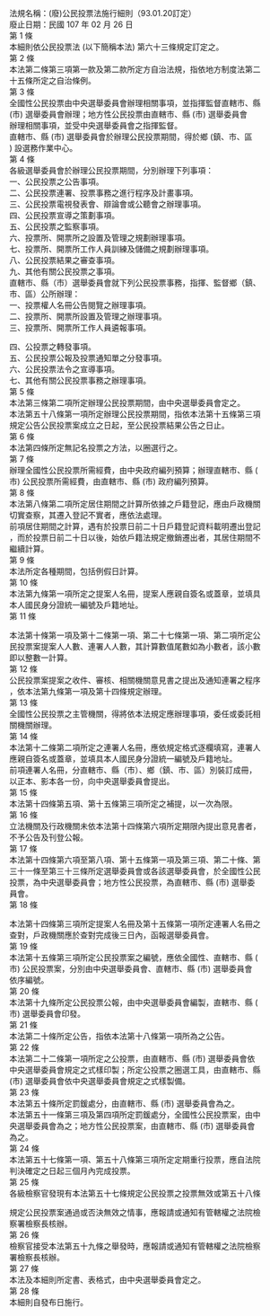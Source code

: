 法規名稱：(廢)公民投票法施行細則（93.01.20訂定）  
廢止日期：民國 107 年 02 月 26 日  
第 1 條  
本細則依公民投票法 (以下簡稱本法) 第六十三條規定訂定之。  
第 2 條  
本法第二條第三項第一款及第二款所定方自治法規，指依地方制度法第二  
十五條所定之自治條例。  
第 3 條  
全國性公民投票由中央選舉委員會辦理相關事項，並指揮監督直轄市、縣  
(市) 選舉委員會辦理；地方性公民投票由直轄市、縣 (市) 選舉委員會  
辦理相關事項，並受中央選舉委員會之指揮監督。  
直轄市、縣 (市) 選舉委員會於辦理公民投票期間，得於鄉 (鎮、市、區  
) 設選務作業中心。  
第 4 條  
各級選舉委員會於辦理公民投票期間，分別辦理下列事項：  
一、公民投票之公告事項。  
二、公民投票連署、投票事務之進行程序及計畫事項。  
三、公民投票電視發表會、辯論會或公聽會之辦理事項。  
四、公民投票宣導之策劃事項。  
五、公民投票之監察事項。  
六、投票所、開票所之設置及管理之規劃辦理事項。  
七、投票所、開票所工作人員訓練及儲備之規劃辦理事項。  
八、公民投票結果之審查事項。  
九、其他有關公民投票之事項。  
直轄市、縣（市）選舉委員會就下列公民投票事務，指揮、監督鄉（鎮、  
市、區）公所辦理：  
一、投票權人名冊公告閱覽之辦理事項。  
二、投票所、開票所設置及管理之辦理事項。  
三、投票所、開票所工作人員遴報事項。  


四、公投票之轉發事項。  
五、公民投票公報及投票通知單之分發事項。  
六、公民投票法令之宣導事項。  
七、其他有關公民投票事務之辦理事項。  
第 5 條  
本法第三條第二項所定辦理公民投票期間，由中央選舉委員會定之。  
本法第五十八條第一項所定辦理公民投票期間，指依本法第十五條第三項  
規定公告公民投票案成立之日起，至公民投票結果公告之日止。  
第 6 條  
本法第四條所定無記名投票之方法，以圈選行之。  
第 7 條  
辦理全國性公民投票所需經費，由中央政府編列預算；辦理直轄市、縣 (  
市) 公民投票所需經費，由直轄市、縣 (市) 政府編列預算。  
第 8 條  
本法第八條第二項所定居住期間之計算所依據之戶籍登記，應由戶政機關  
切實查察，其遷入登記不實者，應依法處理。  
前項居住期間之計算，遇有於投票日前二十日戶籍登記資料載明遷出登記  
，而於投票日前二十日以後，始依戶籍法規定撤銷遷出者，其居住期間不  
繼續計算。  
第 9 條  
本法所定各種期間，包括例假日計算。  
第 10 條  
本法第九條第一項所定之提案人名冊，提案人應親自簽名或蓋章，並填具  
本人國民身分證統一編號及戶籍地址。  
第 11 條  


本法第十條第一項及第十二條第一項、第二十七條第一項、第二項所定公  
民投票案提案人人數、連署人人數，其計算數值尾數如為小數者，該小數  
即以整數一計算。  
第 12 條  
公民投票案提案之收件、審核、相關機關意見書之提出及通知連署之程序  
，依本法第九條第一項及第十四條規定辦理。  
第 13 條  
全國性公民投票之主管機關，得將依本法規定應辦理事項，委任或委託相  
關機關辦理。  
第 14 條  
本法第十二條第二項所定之連署人名冊，應依規定格式逐欄填寫，連署人  
應親自簽名或蓋章，並填具本人國民身分證統一編號及戶籍地址。  
前項連署人名冊，分直轄市、縣（市）、鄉（鎮、市、區）別裝訂成冊，  
以正本、影本各一份，向中央選舉委員會提出。  
第 15 條  
本法第十四條第五項、第十五條第三項所定之補提，以一次為限。  
第 16 條  
立法機關及行政機關未依本法第十四條第六項所定期限內提出意見書者，  
不予公告及刊登公報。  
第 17 條  
本法第十四條第六項至第八項、第十五條第一項及第三項、第二十條、第  
三十一條至第三十三條所定選舉委員會或各該選舉委員會，於全國性公民  
投票，為中央選舉委員會；地方性公民投票，為直轄市、縣 (市) 選舉委  
員會。  
第 18 條  


本法第十四條第三項所定提案人名冊及第十五條第一項所定連署人名冊之  
查對，戶政機關應於查對完成後三日內，函報選舉委員會。  
第 19 條  
本法第十五條第三項所定公民投票案之編號，應依全國性、直轄市、縣 (  
市) 公民投票案，分別由中央選舉委員會、直轄市、縣 (市) 選舉委員會  
依序編號。  
第 20 條  
本法第十九條所定公民投票公報，由中央選舉委員會編製，直轄市、縣 (  
市) 選舉委員會印發。  
第 21 條  
本法第二十條所定公告，指依本法第十八條第一項所為之公告。  
第 22 條  
本法第二十二條第一項所定之公投票，由直轄市、縣 (市) 選舉委員會依  
中央選舉委員會規定之式樣印製；所定公投票之圈選工具，由直轄市、縣  
(市) 選舉委員會依中央選舉委員會規定之式樣製備。  
第 23 條  
本法第五十條所定罰鍰處分，由直轄市、縣 (市) 選舉委員會為之。  
本法第五十一條第三項及第四項所定罰鍰處分，全國性公民投票案，由中  
央選舉委員會為之；地方性公民投票案，由直轄市、縣 (市) 選舉委員會  
為之。  
第 24 條  
本法第五十七條第一項、第五十八條第三項所定定期重行投票，應自法院  
判決確定之日起三個月內完成投票。  
第 25 條  
各級檢察官發現有本法第五十七條規定公民投票之投票無效或第五十八條  


規定公民投票案通過或否決無效之情事，應報請或通知有管轄權之法院檢  
察署檢察長核辦。  
第 26 條  
檢察官接受本法第五十九條之舉發時，應報請或通知有管轄權之法院檢察  
署檢察長核辦。  
第 27 條  
本法及本細則所定書、表格式，由中央選舉委員會定之。  
第 28 條  
本細則自發布日施行。  


